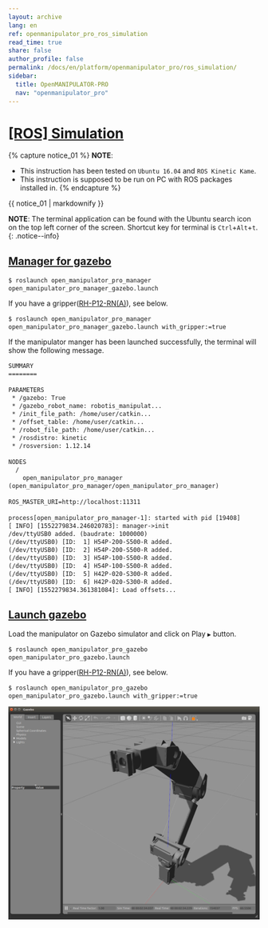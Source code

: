 ```yaml
---
layout: archive
lang: en
ref: openmanipulator_pro_ros_simulation
read_time: true
share: false
author_profile: false
permalink: /docs/en/platform/openmanipulator_pro/ros_simulation/
sidebar:
  title: OpenMANIPULATOR-PRO
  nav: "openmanipulator_pro"
---
```


<div style="counter-reset: h1 6"></div>

# [[ROS] Simulation](#ros-simulation)

{% capture notice_01 %}
**NOTE**:
- This instruction has been tested on `Ubuntu 16.04` and `ROS Kinetic Kame`.
- This instruction is supposed to be run on PC with ROS packages installed in.
{% endcapture %}
<div class="notice--info">{{ notice_01 | markdownify }}</div>

**NOTE**: The terminal application can be found with the Ubuntu search icon on the top left corner of the screen. Shortcut key for terminal is `Ctrl`+`Alt`+`t`.
{: .notice--info}

## [Manager for gazebo](#manager-for-gazebo)

```
$ roslaunch open_manipulator_pro_manager open_manipulator_pro_manager_gazebo.launch
```

If you have a gripper([RH-P12-RN(A)](/docs/en/platform/rh_p12_rna/)), see below.
```
$ roslaunch open_manipulator_pro_manager open_manipulator_pro_manager_gazebo.launch with_gripper:=true
```

If the manipulator manger has been launched successfully, the terminal will show the following message.

```
SUMMARY
========

PARAMETERS
 * /gazebo: True
 * /gazebo_robot_name: robotis_manipulat...
 * /init_file_path: /home/user/catkin...
 * /offset_table: /home/user/catkin...
 * /robot_file_path: /home/user/catkin...
 * /rosdistro: kinetic
 * /rosversion: 1.12.14

NODES
  /
    open_manipulator_pro_manager (open_manipulator_pro_manager/open_manipulator_pro_manager)

ROS_MASTER_URI=http://localhost:11311

process[open_manipulator_pro_manager-1]: started with pid [19408]
[ INFO] [1552279834.246020783]: manager->init
/dev/ttyUSB0 added. (baudrate: 1000000)
(/dev/ttyUSB0) [ID:  1] H54P-200-S500-R added.
(/dev/ttyUSB0) [ID:  2] H54P-200-S500-R added.
(/dev/ttyUSB0) [ID:  3] H54P-100-S500-R added.
(/dev/ttyUSB0) [ID:  4] H54P-100-S500-R added.
(/dev/ttyUSB0) [ID:  5] H42P-020-S300-R added.
(/dev/ttyUSB0) [ID:  6] H42P-020-S300-R added.
[ INFO] [1552279834.361381084]: Load offsets...
```

## [Launch gazebo](#launch-gazebo)

Load the manipulator on Gazebo simulator and click on Play `▶` button.
```
$ roslaunch open_manipulator_pro_gazebo open_manipulator_pro_gazebo.launch   
```
If you have a gripper([RH-P12-RN(A)](/docs/en/platform/rh_p12_rna/)), see below.
```
$ roslaunch open_manipulator_pro_gazebo open_manipulator_pro_gazebo.launch with_gripper:=true
```
![](/assets/images/platform/openmanipulator_pro/gazebo.png)  
